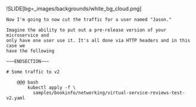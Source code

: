 !SLIDE[bg=_images/backgrounds/white_bg_cloud.png]
~~~SECTION:notes~~~
Now I'm going to now cut the traffic for a user named "Jason."

Imagine the ability to put out a pre-release version of your microservice and
only have one user use it. It's all done via HTTP headers and in this case we
have the following

~~~ENDSECTION~~~

# Some traffic to v2

    @@@ bash
        kubectl apply -f \
          samples/bookinfo/networking/virtual-service-reviews-test-v2.yaml
